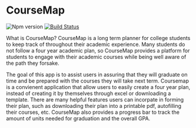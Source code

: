 # CourseMap
![Npm version](https://img.shields.io/npm/v/npm)
[![Build Status](https://travis-ci.org/joecai6/web-app.svg?branch=master)](https://travis-ci.org/joecai6/web-app)


What is CourseMap?
CourseMap is a long term planner for college students to keep track of throughout their academic experience. Many students do not follow a four year academic plan, so CourseMap provides a platform for students to engage with their academic courses while being well aware of the path they forsake.

The goal of this app is to assist users in assuring that they will graduate on time and be prepared with the courses they will take next term. Coursemap is a convienent application that allow users to easily create a four year plan, instead of creating it by themselves through excel or downloading a template. There are many helpful features users can incorpate in forming their plan, such as downloading their plan into a printable pdf, autofilling their courses, etc. CourseMap also provides a progress bar to track the amount of units needed for graduation and the overall GPA.
